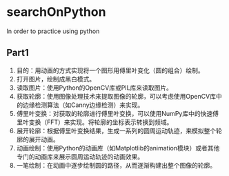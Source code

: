 # searchOnPython
In order to practice using python

## Part1
1. 目的：用动画的方式实现将一个图形用傅里叶变化（圆的组合）绘制。
2. 打开图片，绘制成黑白模式。
3. 读取图片：使用Python的OpenCV库或PIL库来读取图片。
4. 获取轮廓：使用图像处理技术来提取图像的轮廓，可以考虑使用OpenCV库中的边缘检测算法（如Canny边缘检测）来实现。
5. 傅里叶变换：对获取的轮廓进行傅里叶变换，可以使用NumPy库中的快速傅里叶变换（FFT）来实现。将轮廓的坐标表示转换到频域。
6. 展开轮廓：根据傅里叶变换结果，生成一系列的圆周运动轨迹，来模拟整个轮廓的展开动画。
7. 动画绘制：使用Python的动画库（如Matplotlib的animation模块）或者其他专门的动画库来展示圆周运动轨迹的动画效果。
8. 一笔绘制：在动画中逐步绘制圆的路径，从而逐渐构建出整个图像的轮廓。